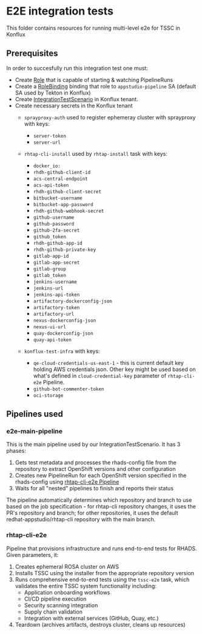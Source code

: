 # E2E integration tests

This folder contains resources for running multi-level e2e for TSSC in Konflux

## Prerequisites
In order to succesfully run this integration test one must:
* Create [Role](./custom-resources/plrManager-Role.yaml) that is capable of starting & watching PipelineRuns 
* Create a [RoleBinding](./custom-resources/plrManager-RoleBinding.yaml) binding that role to `appstudio-pipeline` SA (default SA used by Tekton in Konflux)
* Create [IntegrationTestScenario](./custom-resources/e2e-IntegrationTestScenario.yaml) in Konflux tenant.
* Create necessary secrets in the Konflux tenant
    * `sprayproxy-auth` used to register ephemeray cluster with sprayproxy with keys:
        * `server-token`
        * `server-url`
    * `rhtap-cli-install` used by `rhtap-install` task with keys:

        * `docker_io: `
        * `rhdh-github-client-id`
        * `acs-central-endpoint`
        * `acs-api-token`
        * `rhdh-github-client-secret`
        * `bitbucket-username`
        * `bitbucket-app-password`
        * `rhdh-github-webhook-secret`
        * `github-username`
        * `github-password`
        * `github-2fa-secret`
        * `github_token`
        * `rhdh-github-app-id`
        * `rhdh-github-private-key`
        * `gitlab-app-id`
        * `gitlab-app-secret`
        * `gitlab-group`
        * `gitlab_token`
        * `jenkins-username`
        * `jenkins-url`
        * `jenkins-api-token`
        * `artifactory-dockerconfig-json`
        * `artifactory-token`
        * `artifactory-url`
        * `nexus-dockerconfig-json`
        * `nexus-ui-url`
        * `quay-dockerconfig-json`
        * `quay-api-token`

    * `konflux-test-infra` with keys:
        * `qe-cloud-credentials-us-east-1` - this is current default key holding AWS credentials json. Other key might be used based on what's defined in `cloud-credential-key` parameter of `rhtap-cli-e2e` Pipeline.
        * `github-bot-commenter-token`
        * `oci-storage`

## Pipelines used

### e2e-main-pipeline

This is the main pipeline used by our IntegrationTestScenario. It has 3 phases:
1) Gets test metadata and processes the rhads-config file from the repository to extract OpenShift versions and other configuration
2) Creates new PipelineRun for each OpenShift version specified in the rhads-config using [rhtap-cli-e2e Pipeline](./pipelines/rhtap-cli-e2e.yaml)
3) Waits for all "nested" pipelines to finish and reports their status

The pipeline automatically determines which repository and branch to use based on the job specification - for rhtap-cli repository changes, it uses the PR's repository and branch; for other repositories, it uses the default redhat-appstudio/rhtap-cli repository with the main branch.

### rhtap-cli-e2e

Pipeline that provisions infrastructure and runs end-to-end tests for RHADS. Given parameters, it:
1) Creates ephemeral ROSA cluster on AWS
2) Installs TSSC using the installer from the appropriate repository version
3) Runs comprehensive end-to-end tests using the `tssc-e2e` task, which validates the entire TSSC system functionality including:
   - Application onboarding workflows
   - CI/CD pipeline execution
   - Security scanning integration
   - Supply chain validation
   - Integration with external services (GitHub, Quay, etc.)
4) Teardown (archives artifacts, destroys cluster, cleans up resources)
